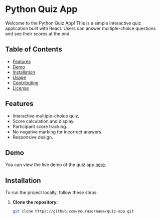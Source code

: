 # Python Quiz App

Welcome to the Python Quiz App! This is a simple interactive quiz application built with React. Users can answer multiple-choice questions and see their scores at the end. 

## Table of Contents

- [Features](#features)
- [Demo](#demo)
- [Installation](#installation)
- [Usage](#usage)
- [Contributing](#contributing)
- [License](#license)

## Features

- Interactive multiple-choice quiz.
- Score calculation and display.
- Participant score tracking.
- No negative marking for incorrect answers.
- Responsive design.

## Demo

You can view the live demo of the quiz app [here](https://26-pm.github.io/quiz).

## Installation

To run the project locally, follow these steps:

1. **Clone the repository:**
   ```bash
   git clone https://github.com/yourusername/quiz-app.git

